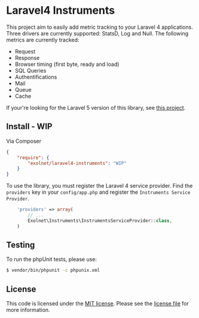 # Laravel4 Instruments

This project aim to easily add metric tracking to your Laravel 4 applications. Three drivers are currently supported: StatsD, Log and Null. The following metrics are currently tracked:

* Request
* Response
* Browser timing (first byte, ready and load)
* SQL Queries
* Authentifications
* Mail
* Queue
* Cache

If your're looking for the Laravel 5 version of this library, see [this project](https://github.com/eXolnet/laravel-instruments).

## Install - WIP

Via Composer

```json
{
    "require": {
        "exolnet/laravel4-instruments": "WIP"
    }
}
```

To use the library, you must register the Laravel 4 service provider. Find the `providers` key in your `config/app.php` and register the `Instruments Service Provider`.

```php
    'providers' => array(
        // ...
        Exolnet\Instruments\InstrumentsServiceProvider::class,
    )
```

## Testing

To run the phpUnit tests, please use:

``` bash
$ vendor/bin/phpunit -c phpunix.xml
```

## License

This code is licensed under the  [MIT license](http://choosealicense.com/licenses/mit/). Please see the [license file](LICENSE) for more information.
